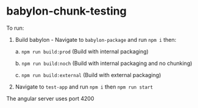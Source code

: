 # babylon-chunk-testing
To run:

1. Build babylon - Navigate to `babylon-package` and run `npm i` then:

   a. `npm run build:prod` (Build with internal packaging)
  
   b. `npm run build:noch` (Build with internal packaging and no chunking)
  
   c. `npm run build:external` (Build with external packaging)
  
3. Navigate to `test-app` and run `npm i` then `npm run start`

The angular server uses port 4200

